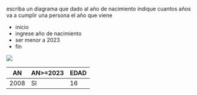 escriba un diagrama que dado al año de nacimiento indique cuantos años va a cumplir una persona el año que viene  
* inicio
* ingrese año de nacimiento
* ser menor a 2023
* fin  

![](file:///D:/YED/DFP%20ACT12.jpg)  
 
<table>
<thead>
	<tr>
		<th>AN</th>
		<th>AN>=2023</th>
		<th>EDAD</th>
	</tr>
</thead>
<tbody>
	<tr>
		<td>2008</td>
		<td>SI</td>
		<td>16</td>
	</tr>
</tbody>
</table>


